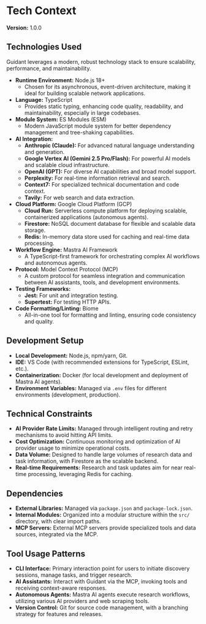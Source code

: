 # Tech Context

**Version:** 1.0.0

## Technologies Used

Guidant leverages a modern, robust technology stack to ensure scalability, performance, and maintainability.

-   **Runtime Environment:** Node.js 18+
    -   Chosen for its asynchronous, event-driven architecture, making it ideal for building scalable network applications.
-   **Language:** TypeScript
    -   Provides static typing, enhancing code quality, readability, and maintainability, especially in large codebases.
-   **Module System:** ES Modules (ESM)
    -   Modern JavaScript module system for better dependency management and tree-shaking capabilities.
-   **AI Integration:**
    -   **Anthropic (Claude):** For advanced natural language understanding and generation.
    -   **Google Vertex AI (Gemini 2.5 Pro/Flash):** For powerful AI models and scalable cloud infrastructure.
    -   **OpenAI (GPT):** For diverse AI capabilities and broad model support.
    -   **Perplexity:** For real-time information retrieval and search.
    -   **Context7:** For specialized technical documentation and code context.
    -   **Tavily:** For web search and data extraction.
-   **Cloud Platform:** Google Cloud Platform (GCP)
    -   **Cloud Run:** Serverless compute platform for deploying scalable, containerized applications (autonomous agents).
    -   **Firestore:** NoSQL document database for flexible and scalable data storage.
    -   **Redis:** In-memory data store used for caching and real-time data processing.
-   **Workflow Engine:** Mastra AI Framework
    -   A TypeScript-first framework for orchestrating complex AI workflows and autonomous agents.
-   **Protocol:** Model Context Protocol (MCP)
    -   A custom protocol for seamless integration and communication between AI assistants, tools, and development environments.
-   **Testing Frameworks:**
    -   **Jest:** For unit and integration testing.
    -   **Supertest:** For testing HTTP APIs.
-   **Code Formatting/Linting:** Biome
    -   All-in-one tool for formatting and linting, ensuring code consistency and quality.

## Development Setup

-   **Local Development:** Node.js, npm/yarn, Git.
-   **IDE:** VS Code (with recommended extensions for TypeScript, ESLint, etc.).
-   **Containerization:** Docker (for local development and deployment of Mastra AI agents).
-   **Environment Variables:** Managed via `.env` files for different environments (development, production).

## Technical Constraints

-   **AI Provider Rate Limits:** Managed through intelligent routing and retry mechanisms to avoid hitting API limits.
-   **Cost Optimization:** Continuous monitoring and optimization of AI provider usage to minimize operational costs.
-   **Data Volume:** Designed to handle large volumes of research data and task information, with Firestore as the scalable backend.
-   **Real-time Requirements:** Research and task updates aim for near real-time processing, leveraging Redis for caching.

## Dependencies

-   **External Libraries:** Managed via `package.json` and `package-lock.json`.
-   **Internal Modules:** Organized into a modular structure within the `src/` directory, with clear import paths.
-   **MCP Servers:** External MCP servers provide specialized tools and data sources, integrated via the MCP.

## Tool Usage Patterns

-   **CLI Interface:** Primary interaction point for users to initiate discovery sessions, manage tasks, and trigger research.
-   **AI Assistants:** Interact with Guidant via the MCP, invoking tools and receiving context-aware responses.
-   **Autonomous Agents:** Mastra AI agents execute research workflows, utilizing various AI providers and web scraping tools.
-   **Version Control:** Git for source code management, with a branching strategy for features and releases.

